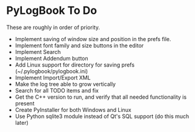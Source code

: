 # PyLogBook To Do

These are roughly in order of priority.

- Implement saving of window size and position in the prefs file.
- Implement font family and size buttons in the editor
- Implement Search
- Implement Addendum button
- Add Linux support for directory for saving prefs (~/.pylogbook/pylogbook.ini)
- Implement Import/Export XML
- Make the log tree able to grow vertically
- Search for all TODO items and fix
- Get the C++ version to run, and verify that all needed functionality is present
- Create PyInstaller for both Windows and Linux
- Use Python sqlite3 module instead of Qt's SQL support (do this much later)

